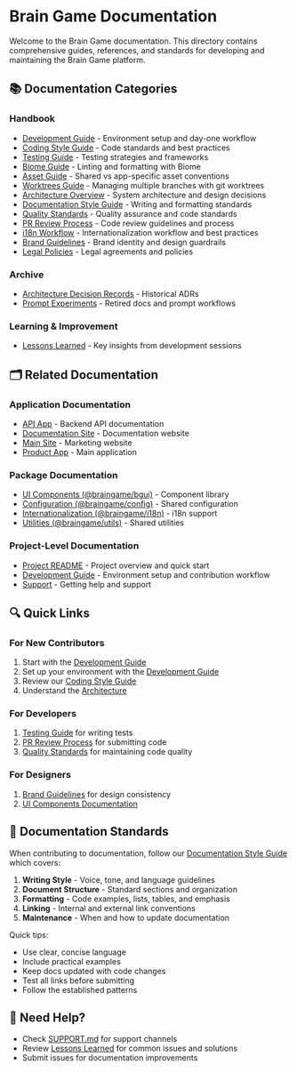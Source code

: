 # Brain Game Documentation

Welcome to the Brain Game documentation. This directory contains comprehensive guides, references, and standards for developing and maintaining the Brain Game platform.

## 📚 Documentation Categories

### Handbook
- [Development Guide](./handbook/development/DEVELOPMENT.md) - Environment setup and day-one workflow
- [Coding Style Guide](./handbook/development/CODING_STYLE.md) - Code standards and best practices
- [Testing Guide](./handbook/development/TESTING.md) - Testing strategies and frameworks
- [Biome Guide](./handbook/development/BIOME.md) - Linting and formatting with Biome
- [Asset Guide](./handbook/development/ASSET_GUIDE.md) - Shared vs app-specific asset conventions
- [Worktrees Guide](./handbook/development/WORKTREES.md) - Managing multiple branches with git worktrees
- [Architecture Overview](./handbook/architecture/ARCHITECTURE.md) - System architecture and design decisions
- [Documentation Style Guide](./handbook/architecture/DOCUMENTATION_STYLE_GUIDE.md) - Writing and formatting standards
- [Quality Standards](./handbook/processes/QUALITY.md) - Quality assurance and code standards
- [PR Review Process](./handbook/processes/PR_REVIEW_PROCESS.md) - Code review guidelines and process
- [i18n Workflow](./handbook/processes/I18N_WORKFLOW.md) - Internationalization workflow and best practices
- [Brand Guidelines](./handbook/brand/BRAND.md) - Brand identity and design guardrails
- [Legal Policies](./handbook/legal/) - Legal agreements and policies

### Archive
- [Architecture Decision Records](./archive/adr/README.md) - Historical ADRs
- [Prompt Experiments](./archive/prompts/) - Retired docs and prompt workflows

### Learning & Improvement
- [Lessons Learned](./handbook/development/LESSONS.md) - Key insights from development sessions

## 🗂️ Related Documentation

### Application Documentation
- [API App](/apps/api/README.md) - Backend API documentation
- [Documentation Site](/apps/docs-site/README.md) - Documentation website
- [Main Site](/apps/main-site/README.md) - Marketing website
- [Product App](/apps/product/README.md) - Main application

### Package Documentation
- [UI Components (@braingame/bgui)](/packages/bgui/README.md) - Component library
- [Configuration (@braingame/config)](/packages/config/README.md) - Shared configuration
- [Internationalization (@braingame/i18n)](/packages/i18n/README.md) - i18n support
- [Utilities (@braingame/utils)](/packages/utils/README.md) - Shared utilities

### Project-Level Documentation
- [Project README](../README.md) - Project overview and quick start
- [Development Guide](./handbook/development/DEVELOPMENT.md) - Environment setup and contribution workflow
- [Support](../SUPPORT.md) - Getting help and support

## 🔍 Quick Links

### For New Contributors
1. Start with the [Development Guide](./handbook/development/DEVELOPMENT.md)
2. Set up your environment with the [Development Guide](./handbook/development/DEVELOPMENT.md)
3. Review our [Coding Style Guide](./handbook/development/CODING_STYLE.md)
4. Understand the [Architecture](./handbook/architecture/ARCHITECTURE.md)

### For Developers
1. [Testing Guide](./handbook/development/TESTING.md) for writing tests
2. [PR Review Process](./handbook/processes/PR_REVIEW_PROCESS.md) for submitting code
3. [Quality Standards](./handbook/processes/QUALITY.md) for maintaining code quality

### For Designers
1. [Brand Guidelines](./handbook/brand/BRAND.md) for design consistency
2. [UI Components Documentation](/packages/bgui/README.md)

## 📝 Documentation Standards

When contributing to documentation, follow our [Documentation Style Guide](./handbook/architecture/DOCUMENTATION_STYLE_GUIDE.md) which covers:

1. **Writing Style** - Voice, tone, and language guidelines
2. **Document Structure** - Standard sections and organization
3. **Formatting** - Code examples, lists, tables, and emphasis
4. **Linking** - Internal and external link conventions
5. **Maintenance** - When and how to update documentation

Quick tips:
- Use clear, concise language
- Include practical examples
- Keep docs updated with code changes
- Test all links before submitting
- Follow the established patterns

## 🚀 Need Help?

- Check [SUPPORT.md](../SUPPORT.md) for support channels
- Review [Lessons Learned](./handbook/development/LESSONS.md) for common issues and solutions
- Submit issues for documentation improvements
